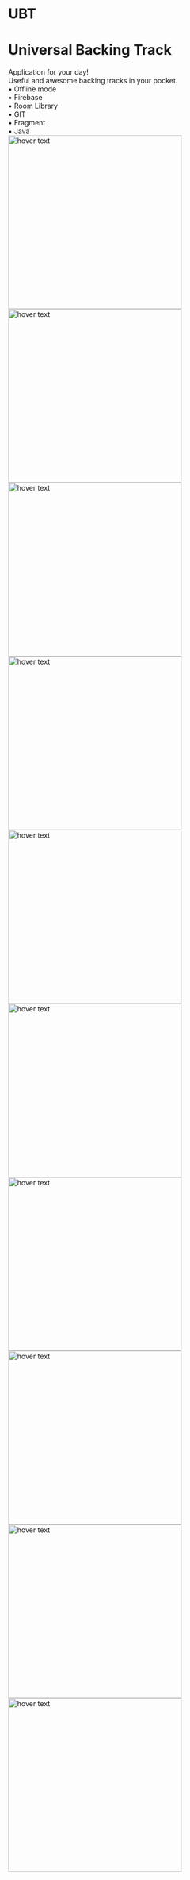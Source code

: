# UBT
<h1>Universal Backing Track<br></h1>
Application for your day!<br>
Useful and awesome backing tracks in your pocket.  <br>
&#8226; Offline mode <br>
&#8226; Firebase  <br>
&#8226; Room Library <br>
&#8226; GIT <br>
&#8226; Fragment <br>
&#8226; Java
 <div class="row">
 <img src="https://firebasestorage.googleapis.com/v0/b/myapp-72b61.appspot.com/o/image%2FScreenshot_1600462239.png?alt=media&token=bbdeb228-38f7-444b-ac40-a72f36a438df" width="350" title="hover text">
<img src="https://firebasestorage.googleapis.com/v0/b/myapp-72b61.appspot.com/o/image%2FScreenshot_2020-09-18-23-09-35-520_com.android.artem.myapp.jpg?alt=media&token=87eabe17-c440-4b7d-8be3-8fa200a3f6d3" width="350" title="hover text">

 </div>
  <div class="row">
 <img src="https://firebasestorage.googleapis.com/v0/b/myapp-72b61.appspot.com/o/image%2FScreenshot_2020-09-18-23-09-14-689_com.android.artem.myapp.jpg?alt=media&token=f5811969-d1b7-4a6f-a5f8-0fd54126388e" width="350" title="hover text">
 <img src="https://firebasestorage.googleapis.com/v0/b/myapp-72b61.appspot.com/o/image%2FScreenshot_2020-09-18-23-09-44-141_com.android.artem.myapp.jpg?alt=media&token=aa58b3af-4ad7-41b6-8b3a-90ce70dae3ac" width="350" title="hover text">
 
 </div>
  <div class="row">
 <img src="https://firebasestorage.googleapis.com/v0/b/myapp-72b61.appspot.com/o/image%2FScreenshot_2020-09-18-23-09-49-520_com.google.android.gms.jpg?alt=media&token=f2554673-68d9-4459-92a6-6f6f51bee7b1" width="350" title="hover text">
<img src="https://firebasestorage.googleapis.com/v0/b/myapp-72b61.appspot.com/o/image%2FScreenshot_2020-09-26-14-28-15-325_com.android.artem.myapp.jpg?alt=media&token=5cfec186-f51e-4bc9-b0df-4bf1da0ddecb" width="350" title="hover text">

 </div>
 <div class="row">
 <img src="https://firebasestorage.googleapis.com/v0/b/myapp-72b61.appspot.com/o/image%2FScreenshot_2020-09-26-14-28-26-601_com.android.artem.myapp.jpg?alt=media&token=b7c7877b-ae96-497f-9823-8e1c89a24c52" width="350" title="hover text">
<img src="https://firebasestorage.googleapis.com/v0/b/myapp-72b61.appspot.com/o/image%2FScreenshot_2020-09-18-23-12-55-582_com.android.artem.myapp.jpg?alt=media&token=cdb4cb27-019f-4316-9f7e-136f11745645" width="350" title="hover text">

</div>
<div class="row">
 <img src="https://firebasestorage.googleapis.com/v0/b/myapp-72b61.appspot.com/o/image%2FScreenshot_2020-09-18-23-13-21-377_com.android.artem.myapp.jpg?alt=media&token=a1368ed4-fffd-4cc3-9b45-f7454b5e7eea" width="350" title="hover text">
<img src="https://firebasestorage.googleapis.com/v0/b/myapp-72b61.appspot.com/o/image%2FScreenshot_2020-09-18-23-13-23-423_com.android.artem.myapp.jpg?alt=media&token=fb2af6af-8785-41bd-a978-f957e2e1996d" width="350" title="hover text">
 
 </div>
